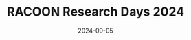 ---
title: RACOON Research Days 2024

event: RACOON Research Days 2024
event_url: https://www.netzwerk-universitaetsmedizin.de/media/veranstaltungen/termin/racoon-research-days-2024

location: Universitätsklinikum Frankfurt

summary: Digitale Pathologie (F. Hörst, Essen) 

# Talk start and end times.
#   End time can optionally be hidden by prefixing the line with `#`.
date: '2024-09-05'
all_day: true

# Schedule page publish date (NOT talk date).
publishDate: '2024-07-28T00:00:00Z'

authors: []
tags: []

# Is this a featured talk? (true/false)
featured: true
url_pdf: ''
url_slides: ''
url_video: ''

# Markdown Slides (optional).
#   Associate this talk with Markdown slides.
#   Simply enter your slide deck's filename without extension.
#   E.g. `slides = "example-slides"` references `content/slides/example-slides.md`.
#   Otherwise, set `slides = ""`.
slides: ""

# Projects (optional).
#   Associate this post with one or more of your projects.
#   Simply enter your project's folder or file name without extension.
#   E.g. `projects = ["internal-project"]` references `content/project/deep-learning/index.md`.
#   Otherwise, set `projects = []`.
projects: []
---